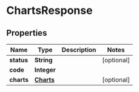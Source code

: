 
# ChartsResponse

## Properties
Name | Type | Description | Notes
------------ | ------------- | ------------- | -------------
**status** | **String** |  |  [optional]
**code** | **Integer** |  | 
**charts** | [**Charts**](Charts.md) |  |  [optional]



